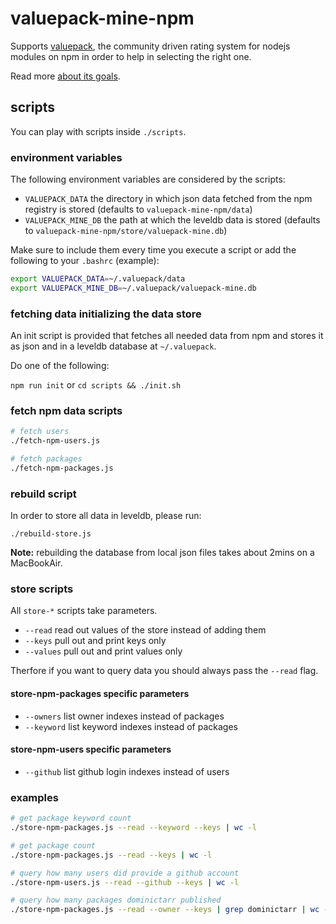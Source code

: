 # valuepack-mine-npm

Supports [valuepack](https://github.com/thlorenz/valuepack), the community driven rating system for nodejs modules on
npm in order to help in selecting the right one.

Read more [about its goals](https://github.com/thlorenz/valuepack/blob/master/goals.md).

## scripts

You can play with scripts inside `./scripts`.

### environment variables

The following environment variables are considered by the scripts:

- `VALUEPACK_DATA` the directory in which json data fetched from the npm registry is stored (defaults to
  `valuepack-mine-npm/data`)
- `VALUEPACK_MINE_DB` the path at which the leveldb data is stored (defaults to `valuepack-mine-npm/store/valuepack-mine.db`)

Make sure to include them every time you execute a script or add the following to your `.bashrc` (example):

```sh
export VALUEPACK_DATA=~/.valuepack/data
export VALUEPACK_MINE_DB=~/.valuepack/valuepack-mine.db
```
### fetching data initializing the data store

An init script is provided that fetches all needed data from npm and stores it as json and in a leveldb database at
`~/.valuepack`.

Do one of the following:

`npm run init`
or
`cd scripts && ./init.sh`

### fetch npm data scripts

```sh
# fetch users
./fetch-npm-users.js

# fetch packages
./fetch-npm-packages.js
```

### rebuild script

In order to store all data in leveldb, please run:

    ./rebuild-store.js

**Note:** rebuilding the database from local json files takes about 2mins on a MacBookAir.

### store scripts

All `store-*` scripts take parameters. 

- `--read` read out values of the store instead of adding them
- `--keys` pull out and print keys only
- `--values` pull out and print values only

Therfore if you want to query data you should always pass the `--read` flag.

#### store-npm-packages specific parameters

- `--owners` list owner indexes instead of packages
- `--keyword` list keyword indexes instead of packages

#### store-npm-users specific parameters

- `--github` list github login indexes instead of users

### examples

```sh
# get package keyword count
./store-npm-packages.js --read --keyword --keys | wc -l

# get package count
./store-npm-packages.js --read --keys | wc -l

# query how many users did provide a github account
./store-npm-users.js --read --github --keys | wc -l

# query how many packages dominictarr published
./store-npm-packages.js --read --owner --keys | grep dominictarr | wc -l
```
